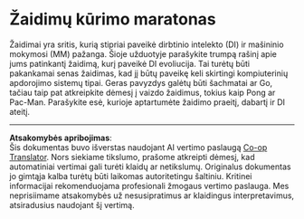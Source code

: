 <!--
CO_OP_TRANSLATOR_METADATA:
{
  "original_hash": "702dc1df5d0285dbe4d04bee982d183e",
  "translation_date": "2025-08-31T17:48:34+00:00",
  "source_file": "lessons/1-Intro/assignment.md",
  "language_code": "lt"
}
-->
# Žaidimų kūrimo maratonas

Žaidimai yra sritis, kurią stipriai paveikė dirbtinio intelekto (DI) ir mašininio mokymosi (MM) pažanga. Šioje užduotyje parašykite trumpą rašinį apie jums patinkantį žaidimą, kurį paveikė DI evoliucija. Tai turėtų būti pakankamai senas žaidimas, kad jį būtų paveikę keli skirtingi kompiuterinių apdorojimo sistemų tipai. Geras pavyzdys galėtų būti šachmatai ar Go, tačiau taip pat atkreipkite dėmesį į vaizdo žaidimus, tokius kaip Pong ar Pac-Man. Parašykite esė, kurioje aptartumėte žaidimo praeitį, dabartį ir DI ateitį.

---

**Atsakomybės apribojimas**:  
Šis dokumentas buvo išverstas naudojant AI vertimo paslaugą [Co-op Translator](https://github.com/Azure/co-op-translator). Nors siekiame tikslumo, prašome atkreipti dėmesį, kad automatiniai vertimai gali turėti klaidų ar netikslumų. Originalus dokumentas jo gimtąja kalba turėtų būti laikomas autoritetingu šaltiniu. Kritinei informacijai rekomenduojama profesionali žmogaus vertimo paslauga. Mes neprisiimame atsakomybės už nesusipratimus ar klaidingus interpretavimus, atsiradusius naudojant šį vertimą.